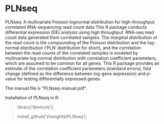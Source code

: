 # PLNseq

PLNseq: A multivariate Poisson lognormal distribution for high-throughput correlated RNA-sequencing read count data
This R package conducts differential expression (DE) analysis using high throughput  RNA-seq read count data generated from correlated samples. The marginal distribution of the read count is the compounding of the Poisson distribution and the log-normal distribution (‘PLN’ distribution for short), and the correlation between the read counts of the correlated samples is modeled by multivariate log-normal distribution with correlation coefficient parameters, which are assumed to be common for all genes. This R package provides an estimate of the correlation coefficient parameters (standard errors), fold change (defined as the difference between log-gene expression) and p-value for testing differentially expressed genes.

The manual file is "PLNseq-manual.pdf". 

Installation of PLNseq in R:

> library(‘devtools’);

> install_github(‘zhanghfd/PLNseq’);
